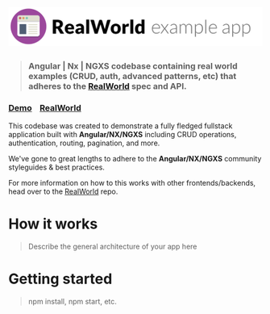 # ![RealWorld Example App](logo.png)

> ### Angular | Nx | NGXS codebase containing real world examples (CRUD, auth, advanced patterns, etc) that adheres to the [RealWorld](https://github.com/gothinkster/realworld) spec and API.

### [Demo](https://ngxs.github.io/realworld-angular-nx-ngxs/)&nbsp;&nbsp;&nbsp;&nbsp;[RealWorld](https://github.com/gothinkster/realworld)

This codebase was created to demonstrate a fully fledged fullstack application built with **Angular/NX/NGXS** including
CRUD operations, authentication, routing, pagination, and more.

We've gone to great lengths to adhere to the **Angular/NX/NGXS** community styleguides & best practices.

For more information on how to this works with other frontends/backends, head over to the
[RealWorld](https://github.com/gothinkster/realworld) repo.

# How it works

> Describe the general architecture of your app here

# Getting started

> npm install, npm start, etc.
